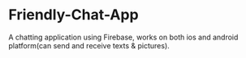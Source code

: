 # Friendly-Chat-App
A chatting application using Firebase, works on both ios and android platform(can send and receive texts &amp; pictures).
